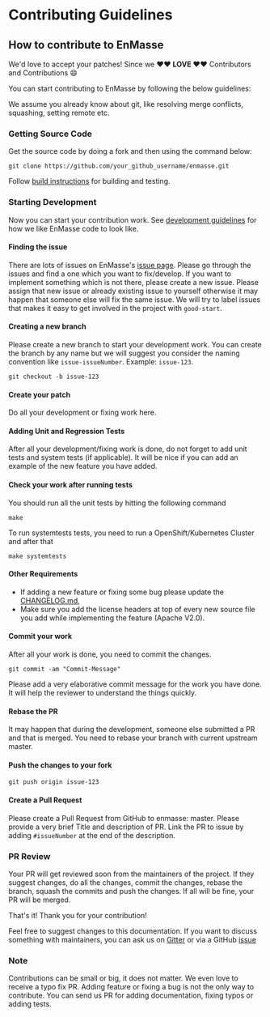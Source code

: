 # Contributing Guidelines

## How to contribute to EnMasse

We'd love to accept your patches! Since we **:heart::heart: LOVE :heart::heart:** Contributors and Contributions :smile:

You can start contributing to EnMasse by following the below guidelines:

We assume you already know about git, like resolving merge conflicts, squashing, setting remote etc.

### Getting Source Code

Get the source code by doing a fork and then using the command below:

```
git clone https://github.com/your_github_username/enmasse.git
```

Follow [build instructions](HACKING.md) for building and testing.

### Starting Development

Now you can start your contribution work. See [development guidelines](DEVELOPMENT.md) for how we
like EnMasse code to look like.

#### Finding the issue

There are lots of issues on EnMasse's [issue page](https://github.com/enmasseproject/enmasse/issues). Please go through the issues and find a one which you want to fix/develop. If you want to implement something which is not there, please create a new issue. Please assign that new issue or already existing issue to yourself otherwise it may happen that someone else will fix the same issue. We will try to label issues that makes it easy to get involved in the project with `good-start`.

#### Creating a new branch

Please create a new branch to start your development work. You can create the branch by any name but we will suggest you consider the naming convention like `issue-issueNumber`. Example: `issue-123`.

```
git checkout -b issue-123
```

#### Create your patch

Do all your development or fixing work here.

#### Adding Unit and Regression Tests 

After all your development/fixing work is done, do not forget to add unit tests and system tests (if applicable). It will be nice if you can add an example of the new feature you have added.

#### Check your work after running tests

You should run all the unit tests by hitting the following command

```
make
```

To run systemtests tests, you need to run a OpenShift/Kubernetes Cluster and after that

```
make systemtests
```

#### Other Requirements

* If adding a new feature or fixing some bug please update the [CHANGELOG.md](https://github.com/enmasseproject/enmasse/blob/master/CHANGELOG.md),
* Make sure you add the license headers at top of every new source file you add while implementing the feature (Apache V2.0).

#### Commit your work

After all your work is done, you need to commit the changes.

```
git commit -am "Commit-Message"
```

Please add a very elaborative commit message for the work you have done. It will help the reviewer to understand the things quickly.

#### Rebase the PR

It may happen that during the development, someone else submitted a PR and that is merged. You need to rebase your branch with current upstream master.

#### Push the changes to your fork
 
```
git push origin issue-123
```
 
#### Create a Pull Request

Please create a Pull Request from GitHub to enmasse: master. Please provide a very brief Title and description of PR. Link the PR to issue by adding `#issueNumber` at the end of the description.

### PR Review

Your PR will get reviewed soon from the maintainers of the project. If they suggest changes, do all the changes, commit the changes, rebase the branch, squash the commits and push the changes. If all will be fine, your PR will be merged.

That's it! Thank you for your contribution!

Feel free to suggest changes to this documentation. If you want to discuss something with maintainers, you can ask us on [Gitter](https://gitter.im/EnMasseProject/community) or via a GitHub [issue](https://github.com/enmasseproject/enmasse/issues)

### Note
 
Contributions can be small or big, it does not matter. We even love to receive a typo fix PR. Adding feature or fixing a bug is not the only way to contribute. You can send us PR for adding documentation, fixing typos or adding tests.
